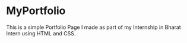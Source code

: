 # MyPortfolio
This is a simple Portfolio Page I made as part of my Internship in Bharat Intern using HTML and CSS.
